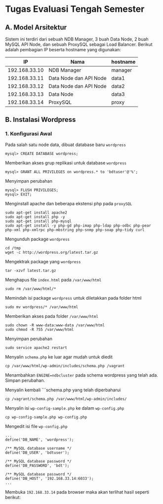 # Tugas Evaluasi Tengah Semester

## A.	Model Arsitektur
Sistem ini terdiri dari sebuah NDB Manager, 3 buah Data Node, 2 buah MySQL API Node, dan sebuah ProxySQL sebagai Load Balancer.
Berikut adalah pembagian IP beserta hostname yang digunakan:

| IP            | Nama                      | hostname  |
|---------------|---------------------------|-----------|
| 192.168.33.10	|	NDB Manager             	| manager   |
| 192.168.33.11	|	Data Node dan API Node		| data1     |
| 192.168.33.12	|	Data Node dan API Node		| data2     |
| 192.168.33.13	|	Data Node				          | data3     |
| 192.168.33.14	|	ProxySQL				          | proxy     |

## B.	Instalasi Wordpress
### 1.	Konfigurasi Awal
Pada salah satu node data, dibuat database baru ```wordpress```
```
mysql> CREATE DATABASE wordpress;
```
Memberikan akses grup replikasi untuk database ```wordpress```
```
mysql> GRANT ALL PRIVILEGES on wordpress.* to 'bdtuser'@'%';
```
Menyimpan perubahan
```
mysql> FLUSH PRIVILEGES;
mysql> EXIT;
```

Menginstall apache dan beberapa ekstensi php pada ```proxySQL```
```
sudo apt-get install apache2
sudo apt-get install php -y
sudo apt-get install php-mysql
sudo apt-get install -y php-gd php-imap php-ldap php-odbc php-pear php-xml php-xmlrpc php-mbstring php-snmp php-soap php-tidy curl
```

Mengunduh package ```wordpress```
```
cd /tmp
wget -c http://wordpress.org/latest.tar.gz
```
Mengektrak package yang ```wordpress```
```
tar -xzvf latest.tar.gz
```
Menghapus file ```index.html``` pada ```/var/www/html```
```
sudo rm /var/www/html/*
```
Memindah isi package ```wordpress``` untuk diletakkan pada folder html
```
sudo mv wordpress/* /var/www/html
```
Memberikan akses pada folder ```/var/www/html```
```
sudo chown -R www-data:www-data /var/www/html
sudo chmod -R 755 /var/www/html
```
Menyimpan perubahan
```
sudo service apache2 restart
```

Menyalin ```schema.php``` ke luar agar mudah untuk diedit
```
cp /var/www/html/wp-admin/includes/schema.php /vagrant
```
Menambahkan ```ENGINE=ndbcluster``` pada schema wordpress yang telah ada. Simpan perubahan.

Menyalin kembali ```schema.php yang telah diperbaharui
```
cp /vagrant/schema.php /var/www/html/wp-admin/includes/
```

Menyalin isi ```wp-config-sample.php``` ke dalam ```wp-config.php```
```
cp wp-config-sample.php wp-config.php
```
Mengedit isi file ```wp-config.php```
```
...
define('DB_NAME', 'wordpress');

/** MySQL database username */
define('DB_USER', 'bdtuser');

/** MySQL database password */
define('DB_PASSWORD', 'bdt');

/** MySQL database password */
define('DB_HOST', '192.168.33.14:6033');
...
```

Membuka ```192.168.33.14``` pada browser maka akan terlihat hasil seperti berikut:

